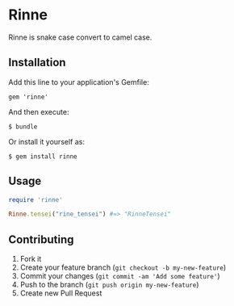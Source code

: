# Rinne

Rinne is snake case convert to camel case.

## Installation

Add this line to your application's Gemfile:

    gem 'rinne'

And then execute:

    $ bundle

Or install it yourself as:

    $ gem install rinne

## Usage

```ruby
require 'rinne'

Rinne.tensei("rine_tensei") #=> "RinneTensei"
```

## Contributing

1. Fork it
2. Create your feature branch (`git checkout -b my-new-feature`)
3. Commit your changes (`git commit -am 'Add some feature'`)
4. Push to the branch (`git push origin my-new-feature`)
5. Create new Pull Request
